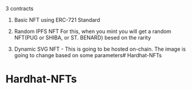 3 contracts

1. Basic NFT using ERC-721 Standard
2. Random IPFS NFT
For this, when you mint you will get a random NFT(PUG or SHIBA, or ST. BENARD) besed on the rarity


3. Dynamic SVG NFT - This is going to be hosted on-chain. The image is going to change based on some parameters# Hardhat-NFTs
# Hardhat-NFTs

